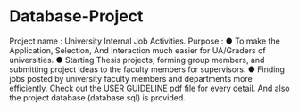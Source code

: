 # Database-Project
Project name : University Internal Job Activities.
Purpose : ● To make the Application, Selection, And Interaction much easier for UA/Graders of universities. ● Starting Thesis projects, forming group members, and submitting project ideas to the faculty members for supervisors. ● Finding jobs posted by university faculty members and departments more efficiently.
Check out the USER GUIDELINE pdf file for every detail. And also the project database (database.sql) is provided.

